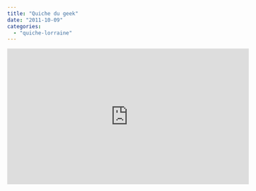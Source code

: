 ```yaml
---
title: "Quiche du geek"
date: "2011-10-09"
categories: 
  - "quiche-lorraine"
---
```


<iframe width="560" height="315" src="http://www.youtube.com/embed/7Rtdb_zgqdQ" frameborder="0" allowfullscreen></iframe>

